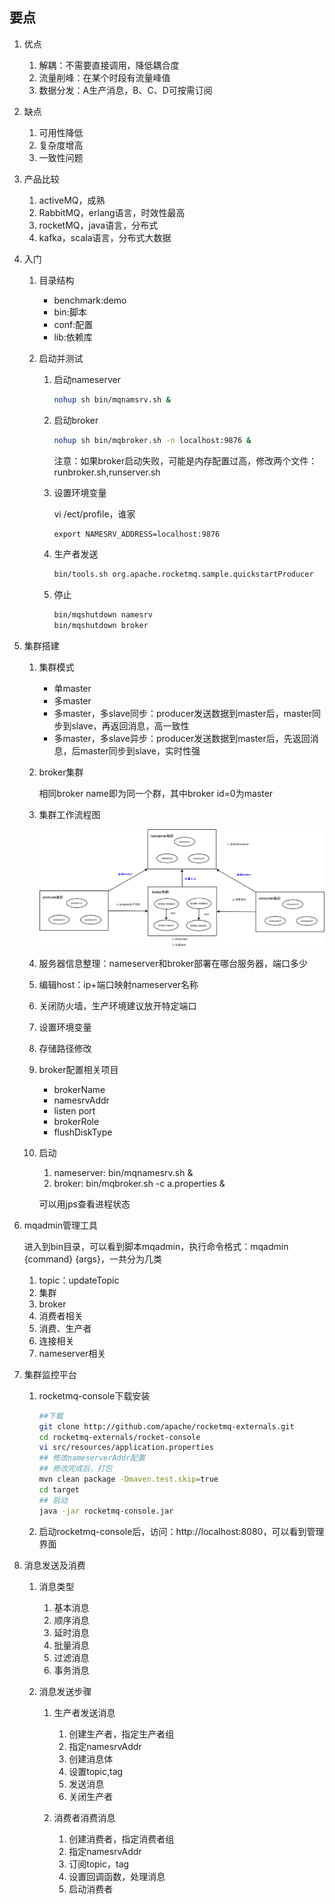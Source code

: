 ## 要点

1. 优点
    1. 解耦：不需要直接调用，降低耦合度
    2. 流量削峰：在某个时段有流量峰值
    3. 数据分发：A生产消息，B、C、D可按需订阅

2. 缺点
    1. 可用性降低
    2. 复杂度增高
    3. 一致性问题

3. 产品比较
    1. activeMQ，成熟
    2. RabbitMQ，erlang语言，时效性最高
    3. rocketMQ，java语言，分布式
    4. kafka，scala语言，分布式大数据

4. 入门

    1. 目录结构
        * benchmark:demo
        * bin:脚本
        * conf:配置
        * lib:依赖库

    2. 启动并测试

        1. 启动nameserver

            ```bash
            nohup sh bin/mqnamsrv.sh &
            ```

        2. 启动broker

            ```bash
            nohup sh bin/mqbroker.sh -n localhost:9876 &
            ```

            注意：如果broker启动失败，可能是内存配置过高，修改两个文件：runbroker.sh,runserver.sh

        3. 设置环境变量

            vi /ect/profile，谁家

            ```xml
            export NAMESRV_ADDRESS=localhost:9876
            ```

        4. 生产者发送

            ```bash
            bin/tools.sh org.apache.rocketmq.sample.quickstartProducer
            ```

        5. 停止

            ```bash
            bin/mqshutdown namesrv
            bin/mqshutdown broker
            ```

5. 集群搭建

    1. 集群模式

        * 单master
        * 多master
        * 多master，多slave同步：producer发送数据到master后，master同步到slave，再返回消息，高一致性
        * 多master，多slave异步：producer发送数据到master后，先返回消息，后master同步到slave，实时性强

    2. broker集群

        相同broker name即为同一个群，其中broker id=0为master

    3. 集群工作流程图

        ![](dia/rocketmq-distribute.png)

    4. 服务器信息整理：nameserver和broker部署在哪台服务器，端口多少
    5. 编辑host：ip+端口映射nameserver名称
    6. 关闭防火墙，生产环境建议放开特定端口
    7. 设置环境变量
    8. 存储路径修改
    9. broker配置相关项目
        * brokerName
        * namesrvAddr
        * listen port
        * brokerRole
        * flushDiskType

    10. 启动

        1. nameserver: bin/mqnamesrv.sh &
        2. broker: bin/mqbroker.sh -c a.properties &

        可以用jps查看进程状态

6. mqadmin管理工具

    进入到bin目录，可以看到脚本mqadmin，执行命令格式：mqadmin {command} {args}，一共分为几类
    1. topic：updateTopic
    2. 集群
    3. broker
    4. 消费者相关
    5. 消费、生产者
    6. 连接相关
    7. nameserver相关

7. 集群监控平台

    1. rocketmq-console下载安装

        ```bash
        ##下载
        git clone http://github.com/apache/rocketmq-externals.git
        cd rocketmq-externals/rocket-console
        vi src/resources/application.properties
        ## 修改nameserverAddr配置
        ## 修改完成后，打包
        mvn clean package -Dmaven.test.skip=true
        cd target
        ## 启动
        java -jar rocketmq-console.jar
        ```

    2. 启动rocketmq-console后，访问：http://localhost:8080，可以看到管理界面

8. 消息发送及消费

    1. 消息类型
        1. 基本消息
        2. 顺序消息
        3. 延时消息
        4. 批量消息
        5. 过滤消息
        6. 事务消息

    2. 消息发送步骤

        1. 生产者发送消息
            1. 创建生产者，指定生产者组
            2. 指定namesrvAddr
            3. 创建消息体
            4. 设置topic,tag
            5. 发送消息
            6. 关闭生产者

        2. 消费者消费消息
            1. 创建消费者，指定消费者组
            2. 指定namesrvAddr
            3. 订阅topic，tag
            4. 设置回调函数，处理消息
            5. 启动消费者
